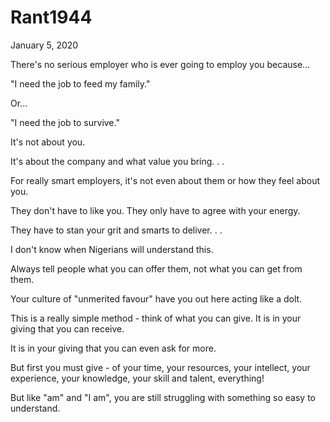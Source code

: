 # Rant1944


January 5, 2020

There's no serious employer who is ever going to employ you because...

"I need the job to feed my family."

Or...

"I need the job to survive."

It's not about you. 

It's about the company and what value you bring.
.
.

For really smart employers, it's not even about them or how they feel about you.

They don't have to like you. They only have to agree with your energy. 

They have to stan your grit and smarts to deliver.
.
.

I don't know when Nigerians will understand this.

Always tell people what you can offer them, not what you can get from them.

Your culture of "unmerited favour" have you out here acting like a dolt.

This is a really simple method - think of what you can give. It is in your giving that you can receive.

It is in your giving that you can even ask for more.

But first you must give - of your time, your resources, your intellect, your experience, your knowledge, your skill and talent, everything!

But like "am" and "I am", you are still struggling with something so easy to understand.
